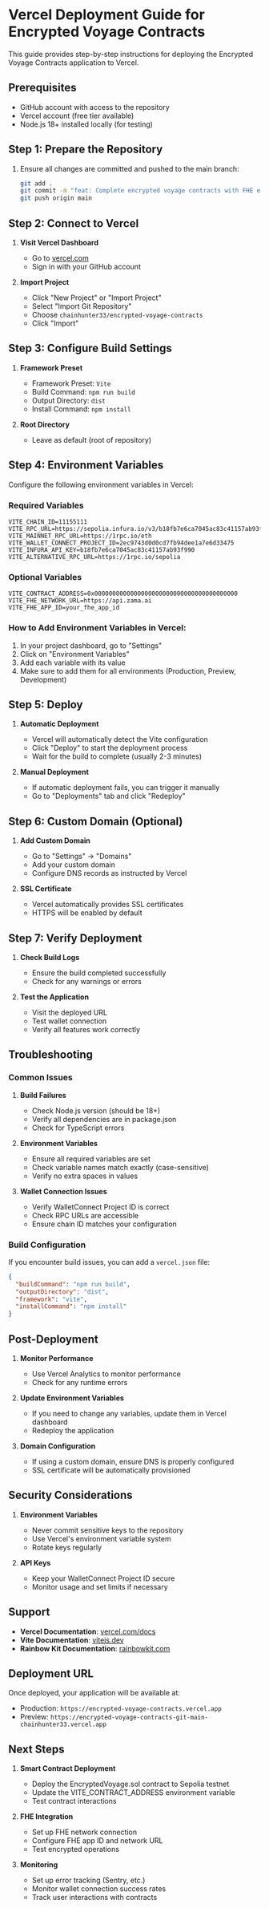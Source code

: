 # Vercel Deployment Guide for Encrypted Voyage Contracts

This guide provides step-by-step instructions for deploying the Encrypted Voyage Contracts application to Vercel.

## Prerequisites

- GitHub account with access to the repository
- Vercel account (free tier available)
- Node.js 18+ installed locally (for testing)

## Step 1: Prepare the Repository

1. Ensure all changes are committed and pushed to the main branch:
   ```bash
   git add .
   git commit -m "feat: Complete encrypted voyage contracts with FHE encryption"
   git push origin main
   ```

## Step 2: Connect to Vercel

1. **Visit Vercel Dashboard**
   - Go to [vercel.com](https://vercel.com)
   - Sign in with your GitHub account

2. **Import Project**
   - Click "New Project" or "Import Project"
   - Select "Import Git Repository"
   - Choose `chainhunter33/encrypted-voyage-contracts`
   - Click "Import"

## Step 3: Configure Build Settings

1. **Framework Preset**
   - Framework Preset: `Vite`
   - Build Command: `npm run build`
   - Output Directory: `dist`
   - Install Command: `npm install`

2. **Root Directory**
   - Leave as default (root of repository)

## Step 4: Environment Variables

Configure the following environment variables in Vercel:

### Required Variables

```env
VITE_CHAIN_ID=11155111
VITE_RPC_URL=https://sepolia.infura.io/v3/b18fb7e6ca7045ac83c41157ab93f990
VITE_MAINNET_RPC_URL=https://1rpc.io/eth
VITE_WALLET_CONNECT_PROJECT_ID=2ec9743d0d0cd7fb94dee1a7e6d33475
VITE_INFURA_API_KEY=b18fb7e6ca7045ac83c41157ab93f990
VITE_ALTERNATIVE_RPC_URL=https://1rpc.io/sepolia
```

### Optional Variables

```env
VITE_CONTRACT_ADDRESS=0x0000000000000000000000000000000000000000
VITE_FHE_NETWORK_URL=https://api.zama.ai
VITE_FHE_APP_ID=your_fhe_app_id
```

### How to Add Environment Variables in Vercel:

1. In your project dashboard, go to "Settings"
2. Click on "Environment Variables"
3. Add each variable with its value
4. Make sure to add them for all environments (Production, Preview, Development)

## Step 5: Deploy

1. **Automatic Deployment**
   - Vercel will automatically detect the Vite configuration
   - Click "Deploy" to start the deployment process
   - Wait for the build to complete (usually 2-3 minutes)

2. **Manual Deployment**
   - If automatic deployment fails, you can trigger it manually
   - Go to "Deployments" tab and click "Redeploy"

## Step 6: Custom Domain (Optional)

1. **Add Custom Domain**
   - Go to "Settings" → "Domains"
   - Add your custom domain
   - Configure DNS records as instructed by Vercel

2. **SSL Certificate**
   - Vercel automatically provides SSL certificates
   - HTTPS will be enabled by default

## Step 7: Verify Deployment

1. **Check Build Logs**
   - Ensure the build completed successfully
   - Check for any warnings or errors

2. **Test the Application**
   - Visit the deployed URL
   - Test wallet connection
   - Verify all features work correctly

## Troubleshooting

### Common Issues

1. **Build Failures**
   - Check Node.js version (should be 18+)
   - Verify all dependencies are in package.json
   - Check for TypeScript errors

2. **Environment Variables**
   - Ensure all required variables are set
   - Check variable names match exactly (case-sensitive)
   - Verify no extra spaces in values

3. **Wallet Connection Issues**
   - Verify WalletConnect Project ID is correct
   - Check RPC URLs are accessible
   - Ensure chain ID matches your configuration

### Build Configuration

If you encounter build issues, you can add a `vercel.json` file:

```json
{
  "buildCommand": "npm run build",
  "outputDirectory": "dist",
  "framework": "vite",
  "installCommand": "npm install"
}
```

## Post-Deployment

1. **Monitor Performance**
   - Use Vercel Analytics to monitor performance
   - Check for any runtime errors

2. **Update Environment Variables**
   - If you need to change any variables, update them in Vercel dashboard
   - Redeploy the application

3. **Domain Configuration**
   - If using a custom domain, ensure DNS is properly configured
   - SSL certificate will be automatically provisioned

## Security Considerations

1. **Environment Variables**
   - Never commit sensitive keys to the repository
   - Use Vercel's environment variable system
   - Rotate keys regularly

2. **API Keys**
   - Keep your WalletConnect Project ID secure
   - Monitor usage and set limits if necessary

## Support

- **Vercel Documentation**: [vercel.com/docs](https://vercel.com/docs)
- **Vite Documentation**: [vitejs.dev](https://vitejs.dev)
- **Rainbow Kit Documentation**: [rainbowkit.com](https://rainbowkit.com)

## Deployment URL

Once deployed, your application will be available at:
- Production: `https://encrypted-voyage-contracts.vercel.app`
- Preview: `https://encrypted-voyage-contracts-git-main-chainhunter33.vercel.app`

## Next Steps

1. **Smart Contract Deployment**
   - Deploy the EncryptedVoyage.sol contract to Sepolia testnet
   - Update the VITE_CONTRACT_ADDRESS environment variable
   - Test contract interactions

2. **FHE Integration**
   - Set up FHE network connection
   - Configure FHE app ID and network URL
   - Test encrypted operations

3. **Monitoring**
   - Set up error tracking (Sentry, etc.)
   - Monitor wallet connection success rates
   - Track user interactions with contracts
